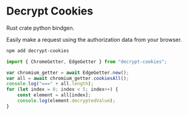 # Decrypt Cookies

Rust crate python bindgen.

Easily make a request using the authorization data from your browser.

```bash
npm add decrypt-cookies
```

```js
import { ChromeGetter, EdgeGetter } from "decrypt-cookies";

var chromium_getter = await EdgeGetter.new();
var all = await chromium_getter.cookiesAll();
console.log("===" + all.length);
for (let index = 0; index < 5; index++) {
	const element = all[index];
	console.log(element.decryptedValue);
}
```
